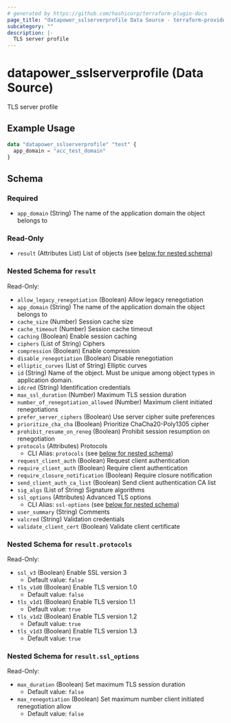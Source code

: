 ```yaml
---
# generated by https://github.com/hashicorp/terraform-plugin-docs
page_title: "datapower_sslserverprofile Data Source - terraform-provider-datapower"
subcategory: ""
description: |-
  TLS server profile
---
```


# datapower_sslserverprofile (Data Source)

TLS server profile

## Example Usage

```terraform
data "datapower_sslserverprofile" "test" {
  app_domain = "acc_test_domain"
}
```

<!-- schema generated by tfplugindocs -->
## Schema

### Required

- `app_domain` (String) The name of the application domain the object belongs to

### Read-Only

- `result` (Attributes List) List of objects (see [below for nested schema](#nestedatt--result))

<a id="nestedatt--result"></a>
### Nested Schema for `result`

Read-Only:

- `allow_legacy_renegotiation` (Boolean) Allow legacy renegotiation
- `app_domain` (String) The name of the application domain the object belongs to
- `cache_size` (Number) Session cache size
- `cache_timeout` (Number) Session cache timeout
- `caching` (Boolean) Enable session caching
- `ciphers` (List of String) Ciphers
- `compression` (Boolean) Enable compression
- `disable_renegotiation` (Boolean) Disable renegotiation
- `elliptic_curves` (List of String) Elliptic curves
- `id` (String) Name of the object. Must be unique among object types in application domain.
- `idcred` (String) Identification credentials
- `max_ssl_duration` (Number) Maximum TLS session duration
- `number_of_renegotiation_allowed` (Number) Maximum client initiated renegotiations
- `prefer_server_ciphers` (Boolean) Use server cipher suite preferences
- `prioritize_cha_cha` (Boolean) Prioritize ChaCha20-Poly1305 cipher
- `prohibit_resume_on_reneg` (Boolean) Prohibit session resumption on renegotiation
- `protocols` (Attributes) Protocols
  - CLI Alias: `protocols` (see [below for nested schema](#nestedatt--result--protocols))
- `request_client_auth` (Boolean) Request client authentication
- `require_client_auth` (Boolean) Require client authentication
- `require_closure_notification` (Boolean) Require closure notification
- `send_client_auth_ca_list` (Boolean) Send client authentication CA list
- `sig_algs` (List of String) Signature algorithms
- `ssl_options` (Attributes) Advanced TLS options
  - CLI Alias: `ssl-options` (see [below for nested schema](#nestedatt--result--ssl_options))
- `user_summary` (String) Comments
- `valcred` (String) Validation credentials
- `validate_client_cert` (Boolean) Validate client certificate

<a id="nestedatt--result--protocols"></a>
### Nested Schema for `result.protocols`

Read-Only:

- `ssl_v3` (Boolean) Enable SSL version 3
  - Default value: `false`
- `tls_v1d0` (Boolean) Enable TLS version 1.0
  - Default value: `false`
- `tls_v1d1` (Boolean) Enable TLS version 1.1
  - Default value: `true`
- `tls_v1d2` (Boolean) Enable TLS version 1.2
  - Default value: `true`
- `tls_v1d3` (Boolean) Enable TLS version 1.3
  - Default value: `true`


<a id="nestedatt--result--ssl_options"></a>
### Nested Schema for `result.ssl_options`

Read-Only:

- `max_duration` (Boolean) Set maximum TLS session duration
  - Default value: `false`
- `max_renegotiation` (Boolean) Set maximum number client initiated renegotiation allow
  - Default value: `false`

